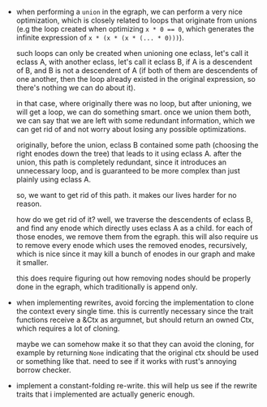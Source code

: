 - when performing a `union` in the egraph, we can perform a very nice optimization, which is closely related to loops that originate from unions (e.g the loop created when optimizing `x * 0 == 0`, which generates the infinite expression of `x * (x * (x * (... * 0)))`).

  such loops can only be created when unioning one eclass, let's call it eclass A, with another eclass, let's call it eclass B, if A is a descendent of B, and B is not a descendent of A (if both of them are descendents of one another, then the loop already existed in the original expression, so there's nothing we can do about it).

  in that case, where originally there was no loop, but after unioning, we will get a loop, we can do something smart.
  once we union them both, we can say that we are left with some redundant information, which we can get rid of and not worry about losing any possible optimizations.

  originally, before the union, eclass B contained some path (choosing the right enodes down the tree) that leads to it using eclass A.
  after the union, this path is completely redundant, since it introduces an unnecessary loop, and is guaranteed to be more complex than just plainly using eclass A.

  so, we want to get rid of this path. it makes our lives harder for no reason.

  how do we get rid of it? well, we traverse the descendents of eclass B, and find any enode which directly uses eclass A as a child.
  for each of those enodes, we remove them from the egraph. this will also require us to remove every enode which uses the removed enodes, recursively, which is nice since it may kill a bunch of enodes in our graph and make it smaller.

  this does require figuring out how removing nodes should be properly done in the egraph, which traditionally is append only.

- when implementing rewrites, avoid forcing the implementation to clone the context every single time. this is currently necessary since the trait functions receive a &Ctx as argumnet, but should return an owned Ctx, which requires a lot of cloning.

  maybe we can somehow make it so that they can avoid the cloning, for example by returning `None` indicating that the original ctx should be used or something like that. need to see if it works with rust's annoying borrow checker.

- implement a constant-folding re-write. this will help us see if the rewrite traits that i implemented are actually generic enough.

